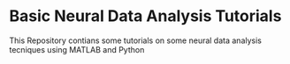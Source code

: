 # Basic Neural Data Analysis Tutorials
This Repository contians some tutorials on some neural data analysis tecniques using MATLAB and Python
